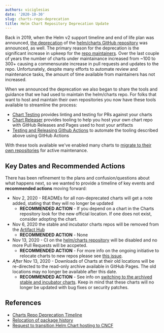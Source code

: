 ```yaml
---
authors: viciglesias
date: '2020-10-30'
slug: charts-repo-deprecation
title: Helm Chart Repository Deprecation Update
---
```



Back in 2019, when the Helm v2 support timeline and end of life plan was announced, [the deprecation](https://github.com/helm/charts#deprecation-timeline) of the [helm/charts GitHub repository](https://github.com/helm/charts) was announced, as well. The primary reason for the deprecation is the significant increase in upkeep for the [repo maintainers](https://github.com/helm/charts/blob/master/OWNERS). Over the last couple of years the number of charts under maintainance increased from ~100 to 300+ causing a commensurate increase in pull requests and updates to the repo. Unfortunately, despite many efforts to automate review and maintenance tasks, the amount of time available from maintainers has not increased.

When we announced the deprecation we also began to share the tools and guidance that we had used to maintain the helm/charts repo. For folks that want to host and maintain their own repositories you now have these tools available to streamline the process:

- [Chart Testing](https://github.com/helm/chart-testing) provides linting and testing for PRs against your charts
- [Chart Releaser](https://github.com/helm/chart-releaser) provides tooling to help you host your own chart repo with GitHub Releases and Pages used to host your artifacts
- [Testing and Releasing Github Actions](https://github.com/helm?q=chart+action) to automate the tooling described above using GitHub Actions

With these tools available we've enabled many charts to [migrate to their own repositories](https://github.com/helm/charts/issues/21103) for active maintenance.

## Key Dates and Recommended Actions

There has been refinement to the plans and confusion/questions about what happens next, so we wanted to provide a timeline of key events and **recommended actions** moving forward:

* Nov 2, 2020 - READMEs for all non-deprecated charts will get a note added, stating that they will no longer be updated
    * **RECOMMENDED ACTION** - If you depend on a chart in the Charts repository look for the new official location. If one does not exist, consider adopting the chart.
* Nov 6, 2020 the stable and incubator charts repos will be removed from the [Artifact Hub](https://artifacthub.io/)
    * **RECOMMENDED ACTION** - None
* Nov 13, 2020 - CI on the [helm/charts repository](https://github.com/helm/chart) will be disabled and no more Pull Requests will be accpeted.
    * **RECOMMENDED ACTION** - For more info on the ongoing initiative to relocate charts to new repos please see [this issue](https://github.com/helm/charts/issues/21103).
* *After* Nov 13, 2020 - Downloads of Charts at their old locations will be re-directed to the read-only archive available in GitHub Pages. The old locations may no longer be available after this date.
    * **RECOMMENDED ACTION** - See info on [switching to the archived stable and incubator charts](https://helm.sh/docs/faq/#i-am-getting-a-warning-about-unable-to-get-an-update-from-the-stable-chart-repository). Keep in mind that these charts will no longer be updated with bug fixes or security patches.


## References

* [Charts Repo Deprecation Timeline](https://github.com/helm/charts/issues/23944)
* [Relocation of package history](https://github.com/helm/charts/issues/23850)
* [Request to transition Helm Chart hosting to CNCF](https://github.com/helm/community/issues/114)
